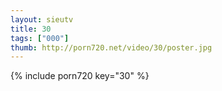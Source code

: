 ```yaml
--- 
layout: sieutv
title: 30
tags: ["000"]
thumb: http://porn720.net/video/30/poster.jpg
---
```

{% include porn720 key="30" %} 
